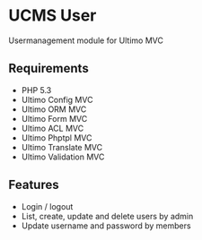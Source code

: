 # UCMS User
Usermanagement module for Ultimo MVC

## Requirements
* PHP 5.3
* Ultimo Config MVC
* Ultimo ORM MVC
* Ultimo Form MVC
* Ultimo ACL MVC
* Ultimo Phptpl MVC
* Ultimo Translate MVC
* Ultimo Validation MVC

## Features
* Login / logout
* List, create, update and delete users by admin
* Update username and password by members
